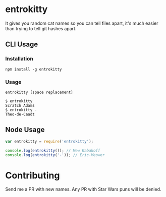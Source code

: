 # entrokitty

It gives you random cat names so you can tell files apart, it's much easier than trying to tell git hashes apart.

## CLI Usage

### Installation

```
npm install -g entrokitty
```

### Usage

`entrokitty [space replacement]`

```
$ entrokitty
Scratch Adams
$ entrokitty -
Theo-de-Caadt
```

## Node Usage

```javascript
var entrokitty = require('entrokitty');

console.log(entrokitty()); // Mew Kabakoff
console.log(entrokitty('-')); // Eric-Meower
```

# Contributing

Send me a PR with new names. Any PR with Star Wars puns will be denied.
